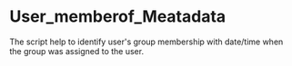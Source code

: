 # User_memberof_Meatadata
The script help to identify user's group membership with date/time when the group was assigned to the user.
